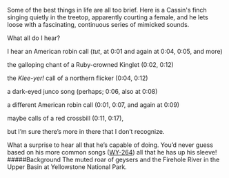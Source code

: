 Some of the best things in life are all too brief. Here is a Cassin's finch singing quietly in the treetop, apparently courting a female, and he lets loose with a fascinating, continuous series of mimicked sounds. 

What all do I hear? 

I hear an American robin call (_tut_, at 0:01 and again at 0:04, 0:05, and more)

the galloping chant of a Ruby-crowned Kinglet (0:02, 0:12)

the _Klee-yer!_ call of a northern flicker (0:04, 0:12)

a dark-eyed junco song (perhaps; 0:06, also at 0:08)

a different American robin call (0:01, 0:07, and again at 0:09)

maybe calls of a red crossbill (0:11, 0:17),

but I’m sure there’s more in there that I don’t recognize. 

What a surprise to hear all that he’s capable of doing. You’d never guess based on his more common songs ([WY-264](http://listeningtoacontinentsing.com/recording.php?page=WY-264)) all that he has up his sleeve!
#####Background
The muted roar of geysers and the Firehole River in the Upper Basin at Yellowstone National Park.
